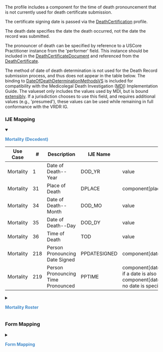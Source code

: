 The profile includes a component for the time of death pronouncement that is not currently used for death certificate submission.

  The certificate signing date is passed via the <a href='StructureDefinition-vrdr-death-certification.html'>DeathCertification</a> profile.

  The death date specifies the date the death occurred, not the date the record was submitted.

  The pronouncer of death can be specified by reference to a USCore Practitioner instance from the 'performer' field.   This instance should be included in the <a href='StructureDefinition-vrdr-death-certificate-document.html'>DeathCertificateDocument</a> and referenced from the <a href='StructureDefinition-vrdr-death-certificate.html'>DeathCertificate</a>.

  The method of date of death determination is not used for the Death Record submission process, and thus does not appear in the table below.  The binding
  to <a href='ValueSet-vrdr-date-of-death-determination-methods-vs.html'>DateOfDeathDeterminationMethodsVS</a> is included for compatibility with the Medicolegal Death Investigation (<a href='https://hl7.org/fhir/us/mdi/'>MDI</a>) Implementation Guide.  The valueset only
includes the values used by MDI, but is bound [extensibly](http://hl7.org/fhir/R4/terminologies.html#extensible).  If a jurisdiction chooses to use this field, and requires additional values (e.g., 'presumed'), these values can be used
while remaining in full conformance with the VRDR IG.

### IJE Mapping

<style>
 .context-menu {cursor: context-menu; color: #438bca;}
 .context-menu:hover {opacity: 0.5;}
</style>
<details open>

<summary>

<strong class='context-menu'> Mortality (Decedent) </strong>

</summary>
<table class='grid'>
<thead>
  <tr>
    <th style='text-align: center'><strong>Use Case</strong></th>
    <th><strong>#</strong></th>
    <th><strong>Description</strong></th>
    <th><strong>IJE Name</strong></th>
    <th><strong>Field</strong></th>
    <th><strong>Type</strong></th>
    <th><strong>Value Set/Comments</strong></th>
  </tr>
</thead>
<tbody>
<tr>
  <td style='text-align: center'>Mortality</td>
  <td>1</td>
  <td>Date of Death--Year</td>
  <td>DOD_YR</td>
  <td>value</td>
  <td>dateTime</td>
  <td>Required for processing</td>
</tr>
<tr>
  <td style='text-align: center'>Mortality</td>
  <td>31</td>
  <td>Place of Death</td>
  <td>DPLACE</td>
  <td>component[placeOfDeath].value</td>
  <td>codeable</td>
  <td><a href='ValueSet-vrdr-place-of-death-vs.html'>PlaceOfDeathVS</a></td>
</tr>
<tr>
  <td style='text-align: center'>Mortality</td>
  <td>34</td>
  <td>Date of Death--Month</td>
  <td>DOD_MO</td>
  <td>value</td>
  <td>dateTime</td>
  <td>See <a href='usage.html#partial-dates-and-times'>PartialDatesAndTimes</a></td>
</tr>
<tr>
  <td style='text-align: center'>Mortality</td>
  <td>35</td>
  <td>Date of Death--Day</td>
  <td>DOD_DY</td>
  <td>value</td>
  <td>dateTime</td>
  <td>See <a href='usage.html#partial-dates-and-times'>PartialDatesAndTimes</a></td>
</tr>
<tr>
  <td style='text-align: center'>Mortality</td>
  <td>36</td>
  <td>Time of Death</td>
  <td>TOD</td>
  <td>value</td>
  <td>dateTime</td>
  <td>See <a href='usage.html#partial-dates-and-times'>PartialDatesAndTimes</a></td>
</tr>
<tr>
  <td style='text-align: center'>Mortality</td>
  <td>218</td>
  <td>Person Pronouncing Date Signed</td>
  <td>PPDATESIGNED</td>
  <td>component[datetimePronouncedDead].valueDateTime</td>
  <td>dateTime</td>
  <td>See <a href='usage.html#partial-dates-and-times'>PartialDatesAndTimes</a></td>
</tr>
<tr>
  <td style='text-align: center'>Mortality</td>
  <td>219</td>
  <td>Person Pronouncing Time Pronounced</td>
  <td>PPTIME</td>
  <td>component[datetimePronouncedDead].valueDateTime if a date is also specified, or component[datetimePronouncedDead].valueTime if no date is specified</td>
  <td>dateTime or time</td>
  <td>See <a href='usage.html#partial-dates-and-times'>PartialDatesAndTimes</a></td>
</tr>

</tbody>
</table>

</details>
<p></p>

<details>

<summary>

<strong class='context-menu'> Mortality Roster </strong>

</summary>
<table class='grid'>
<thead>
  <tr>
    <th style='text-align: center'><strong>Use Case</strong></th>
    <th><strong>#</strong></th>
    <th><strong>Description</strong></th>
    <th><strong>IJE Name</strong></th>
    <th><strong>Field</strong></th>
    <th><strong>Type</strong></th>
    <th><strong>Value Set/Comments</strong></th>
  </tr>
</thead>
<tbody>
<tr>
  <td style='text-align: center'>Mortality Roster</td>
  <td>8</td>
  <td>Date of Death--Month</td>
  <td>DOD_MO</td>
  <td>value</td>
  <td>dateTime</td>
  <td>See <a href='usage.html#partial-dates-and-times'>PartialDatesAndTimes</a></td>
</tr>
<tr>
  <td style='text-align: center'>Mortality Roster</td>
  <td>9</td>
  <td>Date of Death--Day</td>
  <td>DOD_DY</td>
  <td>value</td>
  <td>dateTime</td>
  <td>See <a href='usage.html#partial-dates-and-times'>PartialDatesAndTimes</a></td>
</tr>
<tr>
  <td style='text-align: center'>Mortality Roster</td>
  <td>10</td>
  <td>Date of Death--Year</td>
  <td>DOD_YR</td>
  <td>value</td>
  <td>dateTime</td>
  <td>Required for processing</td>
</tr>

</tbody>
</table>

</details>
<p></p>


### Form Mapping
<details>

<summary>

<strong class='context-menu' >Form Mapping</strong>

</summary>
<table class='grid'>
<thead>
  <tr>
    <th style='text-align: center'><strong>Item #</strong></th>
    <th><strong>Form Field</strong></th>
    <th><strong>FHIR Profile Field</strong></th>
    <th><strong>Reference</strong></th>
  </tr>
</thead>
<tbody>
<tr>
  <td style='text-align: center'>14</td>
  <td>Place of Death</td>
  <td>component[placeOfDeath].value</td>
  <td><a href='https://www.cdc.gov/nchs/data/dvs/DEATH11-03final-ACC.pdf'> Certificate of Death</a></td>
</tr>
<tr>
  <td style='text-align: center'>24</td>
  <td>Date Pronounced Dead</td>
  <td>component[datetimePronouncedDead ].valueDateTime</td>
  <td><a href='https://www.cdc.gov/nchs/data/dvs/DEATH11-03final-ACC.pdf'> Certificate of Death</a></td>
</tr>
<tr>
  <td style='text-align: center'>25</td>
  <td>Time Pronounced Dead</td>
  <td>component[datetimePronouncedDead ].valueDateTime</td>
  <td><a href='https://www.cdc.gov/nchs/data/dvs/DEATH11-03final-ACC.pdf'> Certificate of Death</a></td>
</tr>
<tr>
  <td style='text-align: center'>28</td>
  <td>Date signed</td>
  <td>effective</td>
  <td><a href='https://www.cdc.gov/nchs/data/dvs/DEATH11-03final-ACC.pdf'> Certificate of Death</a></td>
</tr>
<tr>
  <td style='text-align: center'>29</td>
  <td>Actual or Presumed Date of Death</td>
  <td>value</td>
  <td><a href='https://www.cdc.gov/nchs/data/dvs/DEATH11-03final-ACC.pdf'> Certificate of Death</a></td>
</tr>
<tr>
  <td style='text-align: center'>30</td>
  <td>Actual or Presumed Time of Death</td>
  <td>value</td>
  <td><a href='https://www.cdc.gov/nchs/data/dvs/DEATH11-03final-ACC.pdf'> Certificate of Death</a></td>
</tr>
</tbody>
</table>

